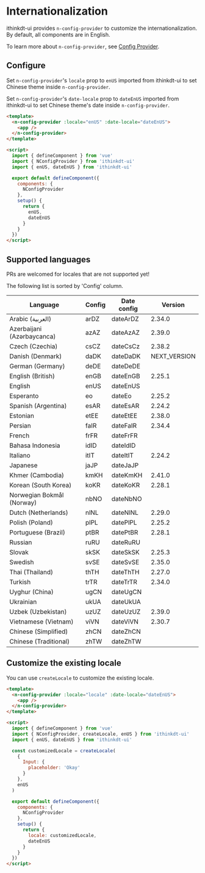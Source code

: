 <!--anchor:on-->

# Internationalization

ithinkdt-ui provides `n-config-provider` to customize the internationalization. By default, all components are in English.

To learn more about `n-config-provider`, see [Config Provider](../components/config-provider).

## Configure

Set `n-config-provider`'s `locale` prop to `enUS` imported from ithinkdt-ui to set Chinese theme inside `n-config-provider`.

Set `n-config-provider`'s `date-locale` prop to `dateEnUS` imported from ithinkdt-ui to set Chinese theme's date inside `n-config-provider`.

```html
<template>
  <n-config-provider :locale="enUS" :date-locale="dateEnUS">
    <app />
  </n-config-provider>
</template>

<script>
  import { defineComponent } from 'vue'
  import { NConfigProvider } from 'ithinkdt-ui'
  import { enUS, dateEnUS } from 'ithinkdt-ui'

  export default defineComponent({
    components: {
      NConfigProvider
    },
    setup() {
      return {
        enUS,
        dateEnUS
      }
    }
  })
</script>
```

## Supported languages

PRs are welcomed for locales that are not supported yet!

The following list is sorted by 'Config' column.

| Language                   | Config | Date config | Version      |
| -------------------------- | ------ | ----------- | ------------ |
| Arabic (العربية)           | arDZ   | dateArDZ    | 2.34.0       |
| Azerbaijani (Azərbaycanca) | azAZ   | dateAzAZ    | 2.39.0       |
| Czech (Czechia)            | csCZ   | dateCsCz    | 2.38.2       |
| Danish (Denmark)           | daDK   | dateDaDK    | NEXT_VERSION |
| German (Germany)           | deDE   | dateDeDE    |              |
| English (British)          | enGB   | dateEnGB    | 2.25.1       |
| English                    | enUS   | dateEnUS    |              |
| Esperanto                  | eo     | dateEo      | 2.25.2       |
| Spanish (Argentina)        | esAR   | dateEsAR    | 2.24.2       |
| Estonian                   | etEE   | dateEtEE    | 2.38.0       |
| Persian                    | faIR   | dateFaIR    | 2.34.4       |
| French                     | frFR   | dateFrFR    |              |
| Bahasa Indonesia           | idID   | dateIdID    |              |
| Italiano                   | itIT   | dateItIT    | 2.24.2       |
| Japanese                   | jaJP   | dateJaJP    |              |
| Khmer (Cambodia)           | kmKH   | dateKmKH    | 2.41.0       |
| Korean (South Korea)       | koKR   | dateKoKR    | 2.28.1       |
| Norwegian Bokmål (Norway)  | nbNO   | dateNbNO    |              |
| Dutch (Netherlands)        | nlNL   | dateNlNL    | 2.29.0       |
| Polish (Poland)            | plPL   | datePlPL    | 2.25.2       |
| Portuguese (Brazil)        | ptBR   | datePtBR    | 2.28.1       |
| Russian                    | ruRU   | dateRuRU    |              |
| Slovak                     | skSK   | dateSkSK    | 2.25.3       |
| Swedish                    | svSE   | dateSvSE    | 2.35.0       |
| Thai (Thailand)            | thTH   | dateThTH    | 2.27.0       |
| Turkish                    | trTR   | dateTrTR    | 2.34.0       |
| Uyghur (China)             | ugCN   | dateUgCN    |              |
| Ukrainian                  | ukUA   | dateUkUA    |              |
| Uzbek (Uzbekistan)         | uzUZ   | dateUzUZ    | 2.39.0       |
| Vietnamese (Vietnam)       | viVN   | dateViVN    | 2.30.7       |
| Chinese (Simplified)       | zhCN   | dateZhCN    |              |
| Chinese (Traditional)      | zhTW   | dateZhTW    |              |

## Customize the existing locale

You can use `createLocale` to customize the existing locale.

```html
<template>
  <n-config-provider :locale="locale" :date-locale="dateEnUS">
    <app />
  </n-config-provider>
</template>

<script>
  import { defineComponent } from 'vue'
  import { NConfigProvider, createLocale, enUS } from 'ithinkdt-ui'
  import { enUS, dateEnUS } from 'ithinkdt-ui'

  const customizedLocale = createLocale(
    {
      Input: {
        placeholder: 'Okay'
      }
    },
    enUS
  )

  export default defineComponent({
    components: {
      NConfigProvider
    },
    setup() {
      return {
        locale: customizedLocale,
        dateEnUS
      }
    }
  })
</script>
```
